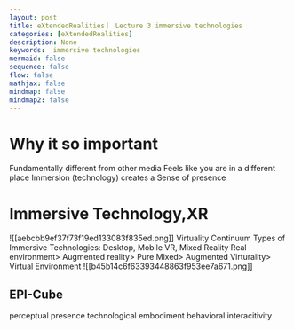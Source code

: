```yaml
---
layout: post
title: eXtendedRealities｜ Lecture 3 immersive technologies
categories: [eXtendedRealities]
description: None
keywords:  immersive technologies
mermaid: false
sequence: false
flow: false
mathjax: false
mindmap: false
mindmap2: false
---
```

# Why it so important
Fundamentally different from other media
Feels like you are in a different place
Immersion (technology) creates a Sense of presence

# Immersive Technology,XR
![[aebcbb9ef37f73f19ed133083f835ed.png]]
Virtuality Continuum
Types of Immersive Technologies: Desktop, Mobile VR, Mixed Reality
Real environment> Augmented reality> Pure Mixed> Augmented Virturality> Virtual Environment
![[b45b14c6f63393448863f953ee7a671.png]]
## EPI-Cube
perceptual presence
technological embodiment
behavioral interacitivity
